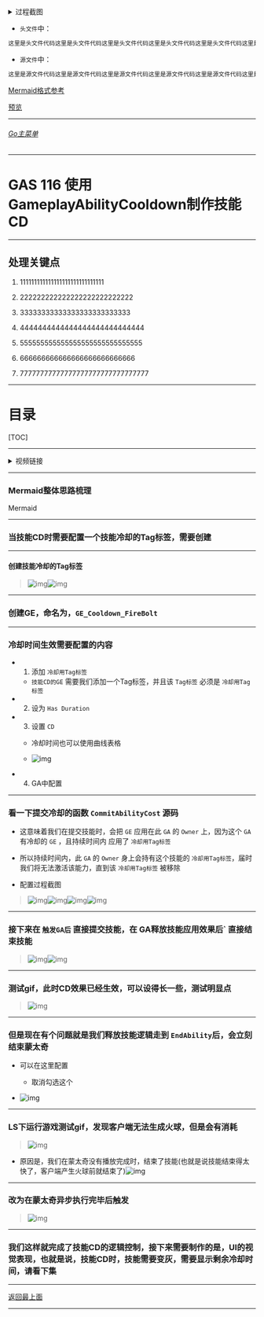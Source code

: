 <details>
<summary>过程截图</summary>

>

------

</details>




+ `头文件`中：
```cpp
这里是头文件代码这里是头文件代码这里是头文件代码这里是头文件代码这里是头文件代码这里是头文件代码
```

+ `源文件`中：
```cpp
这里是源文件代码这里是源文件代码这里是源文件代码这里是源文件代码这里是源文件代码这里是源文件代码
```

[Mermaid格式参考](https://github.com/liyunlong618/LiYunLongKnowledgeLibrary/blob/main/Mermaid%E6%A0%BC%E5%BC%8F%E5%8F%82%E8%80%83.md)

[预览](https://github.com/liyunlong618/LiYunLongKnowledgeLibrary/tree/main/UECPP/Models/GAS/GAS_2_Aura)



___________________________________________________________________________________________
###### [Go主菜单](../MainMenu.md)
___________________________________________________________________________________________

# GAS 116 使用GameplayAbilityCooldown制作技能CD

___________________________________________________________________________________________

## 处理关键点

1. 111111111111111111111111111111

2. 222222222222222222222222222

3. 33333333333333333333333333

4. 4444444444444444444444444444

5. 555555555555555555555555555555

6. 666666666666666666666666666

7. 77777777777777777777777777777777

___________________________________________________________________________________________

# 目录


[TOC]


___________________________________________________________________________________________

<details>
<summary>视频链接</summary>

[10. Gameplay Ability Cooldown_哔哩哔哩_bilibili](https://www.bilibili.com/video/BV1TH4y1L7NP?p=42&spm_id_from=pageDriver&vd_source=9e1e64122d802b4f7ab37bd325a89e6c)

------

</details>

___________________________________________________________________________________________

### Mermaid整体思路梳理

Mermaid

___________________________________________________________________________________________

### 当技能CD时需要配置一个技能冷却的Tag标签，需要创建


------

#### 创建技能冷却的Tag标签
>![img](https://api2.mubu.com/v3/document_image/25165450_d8063a02-3bf2-43f4-a57f-590323d65e8f.png)![img](https://api2.mubu.com/v3/document_image/25165450_866d97c4-28df-45e0-b9d9-0d9dc2fe0080.png)


------

### 创建GE，命名为，`GE_Cooldown_FireBolt`


------

### 冷却时间生效需要配置的内容

  - 1. 添加 `冷却用Tag标签`

    - `技能CD的GE` 需要我们添加一个Tag标签，并且该 `Tag标签` 必须是 `冷却用Tag标签`

  - 2. 设为 `Has Duration`

    

  - 3. 设置 `CD`

    - 冷却时间也可以使用曲线表格

    - ![img](https://api2.mubu.com/v3/document_image/25165450_e882c818-7e3c-4963-957e-0763317fb312.png)

  - 4. GA中配置

    


------

### 看一下提交冷却的函数 `CommitAbilityCost` 源码

  

  

  - 这意味着我们在提交技能时，会把 `GE` 应用在此 `GA` 的 `Owner` 上，因为这个 `GA` 有冷却的 `GE` ，且持续时间内 应用了 `冷却用Tag标签`

  - 所以持续时间内，此 `GA` 的 `Owner` 身上会持有这个技能的 `冷却用Tag标签`，届时我们将无法激活该能力，直到该 `冷却用Tag标签` 被移除

- 配置过程截图
>![img](https://api2.mubu.com/v3/document_image/25165450_d3c381f4-cfe1-490a-9a03-ded8921a7267.png)![img](https://api2.mubu.com/v3/document_image/25165450_1e76ccf6-3e33-46cf-f37f-eb96ddc64461.png)![img](https://api2.mubu.com/v3/document_image/25165450_515fe01d-e19f-4821-fe94-7e4f3fdd745a.png)![img](https://api2.mubu.com/v3/document_image/25165450_070701eb-6e93-487e-9e90-e3be89f5569f.png)


------

### 接下来在 `触发GA后` 直接提交技能，在 GA释放技能应用效果后` 直接结束技能
>![img](https://api2.mubu.com/v3/document_image/25165450_060e1d52-cc3d-4783-de87-086474c1f446.png)![img](https://api2.mubu.com/v3/document_image/25165450_13e8499a-7682-4cc5-bfbd-6d68d4b03ccc.png)


------

### 测试gif，此时CD效果已经生效，可以设得长一些，测试明显点
>![img](https://api2.mubu.com/v3/document_image/25165450_c8fd3c2d-8ef5-4703-f378-89c2e9f793cb.png)


------

### 但是现在有个问题就是我们释放技能逻辑走到 `EndAbility`后，会立刻结束蒙太奇

  - 可以在这里配置
    - 取消勾选这个

  - ![img](https://api2.mubu.com/v3/document_image/25165450_7d4b5b44-c626-4742-f8dc-5635dc2e362b.png)


------

### LS下运行游戏测试gif，发现客户端无法生成火球，但是会有消耗
>![img](https://api2.mubu.com/v3/document_image/25165450_bd6022e4-751c-4651-c76b-66060ae4f221.png)

- 原因是，我们在蒙太奇没有播放完成时，结束了技能(也就是说技能结束得太快了，客户端产生火球前就结束了)![img](https://api2.mubu.com/v3/document_image/25165450_77c3c9c5-64b7-4683-cb8c-2ec0fbb85d3b.png)


------

### 改为在蒙太奇异步执行完毕后触发
>![img](https://api2.mubu.com/v3/document_image/25165450_c4275725-80fe-4101-fb4f-0ef8cc56cd8c.png)


------

### 我们这样就完成了技能CD的逻辑控制，接下来需要制作的是，UI的视觉表现，也就是说，技能CD时，技能需要变灰，需要显示剩余冷却时间，请看下集
___________________________________________________________________________________________

[返回最上面](#Go主菜单)

___________________________________________________________________________________________